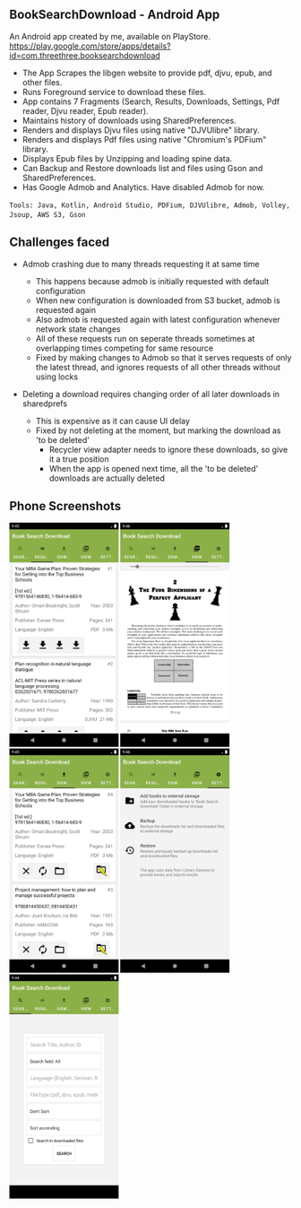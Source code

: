 ## BookSearchDownload - Android App

An Android app created by me, available on PlayStore. <br>
https://play.google.com/store/apps/details?id=com.threethree.booksearchdownload <br>

* The App Scrapes the libgen website to provide pdf, djvu, epub, and other files. <br>
* Runs Foreground service to download these files. <br>
* App contains 7 Fragments (Search, Results, Downloads, Settings, Pdf reader, Djvu reader, Epub reader). <br>
* Maintains history of downloads using SharedPreferences. <br>
* Renders and displays Djvu files using native "DJVUlibre" library. <br>
* Renders and displays Pdf files using native "Chromium's PDFium" library. <br>
* Displays Epub files by Unzipping and loading spine data. <br>
* Can Backup and Restore downloads list and files using Gson and SharedPreferences. <br>
* Has Google Admob and Analytics. Have disabled Admob for now.<br>

`Tools: Java, Kotlin, Android Studio, PDFium, DJVUlibre, Admob, Volley, Jsoup,
AWS S3, Gson` <br>

## Challenges faced

* Admob crashing due to many threads requesting it at same time
  * This happens because admob is initially requested with default configuration
  * When new configuration is downloaded from S3 bucket, admob is requested again
  * Also admob is requested again with latest configuration whenever network state changes
  * All of these requests run on seperate threads sometimes at overlapping times competing for same resource
  * Fixed by making changes to Admob so that it serves requests of only the latest thread, and ignores requests of all other threads without using locks
  
* Deleting a download requires changing order of all later downloads in sharedprefs
  * This is expensive as it can cause UI delay
  * Fixed by not deleting at the moment, but marking the download as 'to be deleted'
    * Recycler view adapter needs to ignore these downloads, so give it a true position
    * When the app is opened next time, all the 'to be deleted' downloads are actually deleted <br>

## Phone Screenshots

<span>
<img src="2.png" height="400">
<img src="4.png" height="400">
<img src="3.png" height="400">
<img src="5.png" height="400">
<img src="1.png" height="400">
</span>
